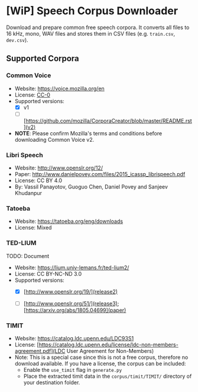 # [WiP] Speech Corpus Downloader

Download and prepare common free speech corpora.
It converts all files to 16 kHz, mono, WAV files and stores them in CSV files (e.g. `train.csv`, `dev.csv`).

## Supported Corpora
### Common Voice
* Website: https://voice.mozilla.org/en
* License: [CC-0](https://voice.mozilla.org/en/datasets)
* Supported versions:
    * [x] v1
    * [ ] [https://github.com/mozilla/CorporaCreator/blob/master/README.rst](v2)
* **NOTE**: Please confirm Mozilla's terms and conditions before downloading Common Voice v2.


### Libri Speech
* Website: http://www.openslr.org/12/
* Paper: http://www.danielpovey.com/files/2015_icassp_librispeech.pdf
* License: CC BY 4.0
* By: Vassil Panayotov, Guoguo Chen, Daniel Povey and Sanjeev Khudanpur


### Tatoeba
* Website: https://tatoeba.org/eng/downloads
* License: Mixed


### TED-LIUM
TODO: Document
* Website: https://lium.univ-lemans.fr/ted-lium2/
* License: CC BY-NC-ND 3.0
* Supported versions:
    * [x] [http://www.openslr.org/19/](release2)
    * [ ] [http://www.openslr.org/51/](release3); [https://arxiv.org/abs/1805.04699](paper)


### TIMIT
* Website: https://catalog.ldc.upenn.edu/LDC93S1
* License: [https://catalog.ldc.upenn.edu/license/ldc-non-members-agreement.pdf](LDC User Agreement for Non-Members)
* Note: This is a special case since this is not a free corpus, therefore no download available.
    If you have a license, the corpus can be included:
    * Enable the `use_timit` flag in `generate.py`
    * Place the extracted timit data in the `corpus/timit/TIMIT/` directory of your destination folder.
